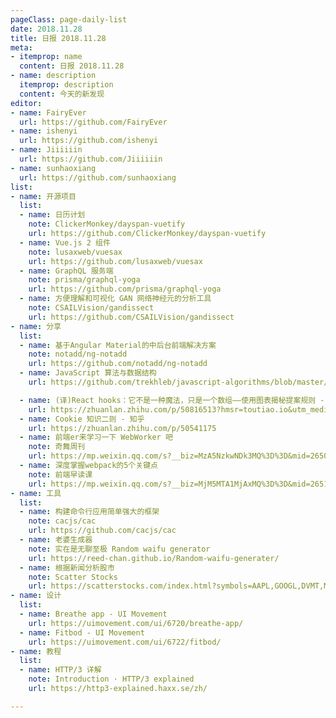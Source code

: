 ```yaml
---
pageClass: page-daily-list
date: 2018.11.28
title: 日报 2018.11.28
meta:
- itemprop: name
  content: 日报 2018.11.28
- name: description
  itemprop: description
  content: 今天的新发现
editor:
- name: FairyEver
  url: https://github.com/FairyEver
- name: ishenyi
  url: https://github.com/ishenyi
- name: Jiiiiiin
  url: https://github.com/Jiiiiiin
- name: sunhaoxiang
  url: https://github.com/sunhaoxiang
list:
- name: 开源项目
  list:
  - name: 日历计划
    note: ClickerMonkey/dayspan-vuetify 
    url: https://github.com/ClickerMonkey/dayspan-vuetify
  - name: Vue.js 2 组件
    note: lusaxweb/vuesax
    url: https://github.com/lusaxweb/vuesax
  - name: GraphQL 服务端
    note: prisma/graphql-yoga
    url: https://github.com/prisma/graphql-yoga
  - name: 方便理解和可视化 GAN 网络神经元的分析工具 
    note: CSAILVision/gandissect
    url: https://github.com/CSAILVision/gandissect
- name: 分享
  list:
  - name: 基于Angular Material的中后台前端解决方案
    note: notadd/ng-notadd
    url: https://github.com/notadd/ng-notadd
  - name: JavaScript 算法与数据结构
    url: https://github.com/trekhleb/javascript-algorithms/blob/master/README.zh-CN.md

  - name: (译)React hooks：它不是一种魔法，只是一个数组——使用图表揭秘提案规则 - 知乎
    url: https://zhuanlan.zhihu.com/p/50816513?hmsr=toutiao.io&utm_medium=toutiao.io&utm_source=toutiao.io
  - name: Cookie 知识二则 - 知乎
    url: https://zhuanlan.zhihu.com/p/50541175
  - name: 前端er来学习一下 WebWorker 吧
    note: 奇舞周刊
    url: https://mp.weixin.qq.com/s?__biz=MzA5NzkwNDk3MQ%3D%3D&mid=2650588583&idx=1&sn=00daad54eebfe86775282628c0599626#wechat_redirect
  - name: 深度掌握webpack的5个关键点
    note: 前端早读课
    url: https://mp.weixin.qq.com/s?__biz=MjM5MTA1MjAxMQ%3D%3D&mid=2651230557&idx=1&sn=13a7d213e962c6c73698934482d0c0a7#wechat_redirect
- name: 工具
  list:
  - name: 构建命令行应用简单强大的框架
    note: cacjs/cac
    url: https://github.com/cacjs/cac
  - name: 老婆生成器
    note: 实在是无聊至极 Random waifu generator
    url: https://reed-chan.github.io/Random-waifu-generater/
  - name: 根据新闻分析股市
    note: Scatter Stocks
    url: https://scatterstocks.com/index.html?symbols=AAPL,GOOGL,DVMT,MSFT,AMZN&events=QXBwbGXigJlzIEhvbWVQb2QgSGFzIEFycml2ZWQuIERvbuKAmXQgUnVzaCB0byBCdXkgSXQuLTAyLzA2LzIwMThAIUBBcHBsZSBIaXJlcyBHb29nbGXigJlzIEEuSS4gQ2hpZWYtMDQvMDMvMjAxOEAhQA==
- name: 设计
  list:
  - name: Breathe app - UI Movement
    url: https://uimovement.com/ui/6720/breathe-app/
  - name: Fitbod - UI Movement
    url: https://uimovement.com/ui/6722/fitbod/
- name: 教程
  list:
  - name: HTTP/3 详解
    note: Introduction · HTTP/3 explained
    url: https://http3-explained.haxx.se/zh/

---
```


<daily-list v-bind="$page.frontmatter"/>